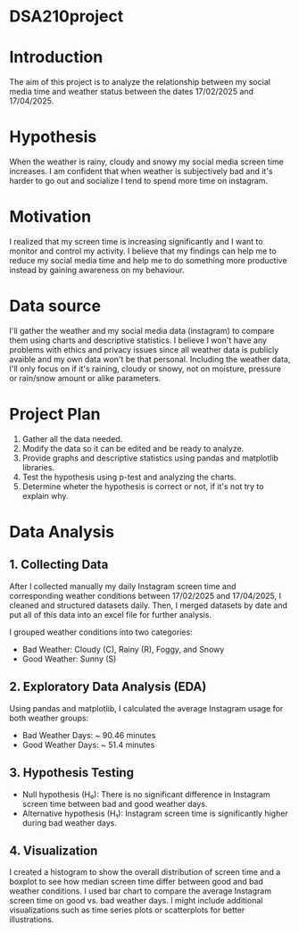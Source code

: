 # DSA210project
# Introduction
The aim of this project is to analyze the relationship between my social media time and weather status between the dates 17/02/2025 and 17/04/2025.

# Hypothesis 
When the weather is rainy, cloudy and snowy my social media screen time increases. I am confident that when weather is subjectively bad and it's harder to go out and socialize I tend to spend more time on instagram.

# Motivation
I realized that my screen time is increasing significantly and I want to monitor and control my activity. I believe that my findings can help me to reduce my social media time and help me to do something more productive instead by gaining awareness on my behaviour.

# Data source
I'll gather the weather and my social media data (instagram) to compare them using charts and descriptive statistics. I believe I won't have any problems with ethics and privacy issues since all weather data is publicly avaible and my own data won't be that personal. Including the weather data, I'll only focus on if it's raining, cloudy or snowy, not on moisture, pressure or rain/snow amount or alike parameters.

# Project Plan 
1. Gather all the data needed.
2. Modify the data so it can be edited and be ready to analyze.
3. Provide graphs and descriptive statistics using pandas and matplotlib libraries.
4. Test the hypothesis using p-test and analyzing the charts.
5. Determine wheter the hypothesis is correct or not, if it's not try to explain why.

# Data Analysis

## 1. Collecting Data 

After I collected manually my daily Instagram screen time and corresponding weather conditions between 17/02/2025 and 17/04/2025, I cleaned and structured datasets daily. Then, I merged datasets by date and put all of this data into an excel file for further analysis.

I grouped weather conditions into two categories:
- Bad Weather: Cloudy (C), Rainy (R), Foggy, and Snowy 
- Good Weather: Sunny (S) 

## 2. Exploratory Data Analysis (EDA)

Using pandas and matplotlib, I calculated the average Instagram usage for both weather groups:

- Bad Weather Days: ~ 90.46 minutes
- Good Weather Days: ~ 51.4 minutes

## 3. Hypothesis Testing

- Null hypothesis (H₀): There is no significant difference in Instagram screen time between bad and good weather days.
- Alternative hypothesis (H₁): Instagram screen time is significantly higher during bad weather days.

## 4. Visualization

I created a histogram to show the overall distribution of screen time and a boxplot to see how median screen time differ between good and bad weather conditions. I used bar chart to compare the average Instagram screen time on good vs. bad weather days. I might include additional visualizations such as time series plots or scatterplots for better illustrations.







